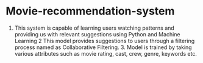 # Movie-recommendation-system
1. This system is capable of learning users watching patterns and providing us with relevant suggestions using Python and Machine Learning 2 This model provides suggestions to users through a filtering process named as Collaborative Filtering. 3. Model is trained by taking various attributes such as movie rating, cast, crew, genre, keywords etc.
